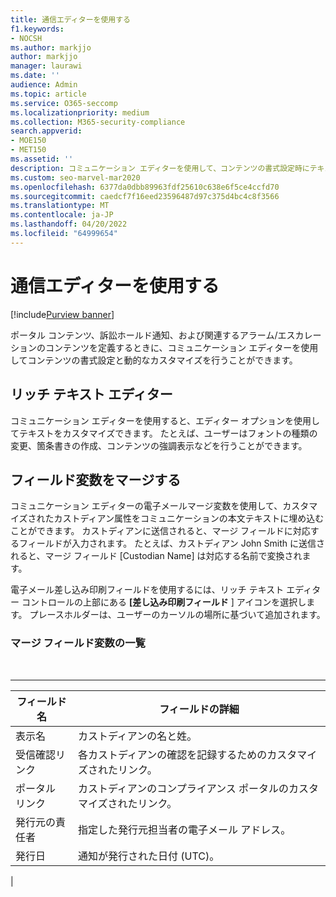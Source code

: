 ```yaml
---
title: 通信エディターを使用する
f1.keywords:
- NOCSH
ms.author: markjjo
author: markjjo
manager: laurawi
ms.date: ''
audience: Admin
ms.topic: article
ms.service: O365-seccomp
ms.localizationpriority: medium
ms.collection: M365-security-compliance
search.appverid:
- MOE150
- MET150
ms.assetid: ''
description: コミュニケーション エディターを使用して、コンテンツの書式設定時にテキスト変数とマージ フィールド変数を変更します。
ms.custom: seo-marvel-mar2020
ms.openlocfilehash: 6377da0dbb89963fdf25610c638e6f5ce4ccfd70
ms.sourcegitcommit: caedcf7f16eed23596487d97c375d4bc4c8f3566
ms.translationtype: MT
ms.contentlocale: ja-JP
ms.lasthandoff: 04/20/2022
ms.locfileid: "64999654"
---
```

# <a name="use-the-communications-editor"></a>通信エディターを使用する

[!include[Purview banner](../includes/purview-rebrand-banner.md)]

ポータル コンテンツ、訴訟ホールド通知、および関連するアラーム/エスカレーションのコンテンツを定義するときに、コミュニケーション エディターを使用してコンテンツの書式設定と動的なカスタマイズを行うことができます。

## <a name="rich-text-editor"></a>リッチ テキスト エディター

コミュニケーション エディターを使用すると、エディター オプションを使用してテキストをカスタマイズできます。 たとえば、ユーザーはフォントの種類の変更、箇条書きの作成、コンテンツの強調表示などを行うことができます。

## <a name="merge-field-variables"></a>フィールド変数をマージする

コミュニケーション エディターの電子メールマージ変数を使用して、カスタマイズされたカストディアン属性をコミュニケーションの本文テキストに埋め込むことができます。 カストディアンに送信されると、マージ フィールドに対応するフィールドが入力されます。 たとえば、カストディアン John Smith に送信されると、マージ フィールド [Custodian Name] は対応する名前で変換されます。

電子メール差し込み印刷フィールドを使用するには、リッチ テキスト エディター コントロールの上部にある **[差し込み印刷フィールド** ] アイコンを選択します。 プレースホルダーは、ユーザーのカーソルの場所に基づいて追加されます。

### <a name="list-of-merge-field-variables"></a>マージ フィールド変数の一覧

<br>

****

|フィールド名|フィールドの詳細|
|---|---|
|表示名|カストディアンの名と姓。|
|受信確認リンク|各カストディアンの確認を記録するためのカスタマイズされたリンク。|
|ポータル リンク|カストディアンのコンプライアンス ポータルのカスタマイズされたリンク。|
|発行元の責任者|指定した発行元担当者の電子メール アドレス。|
|発行日|通知が発行された日付 (UTC)。|
|
